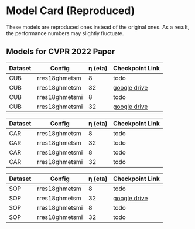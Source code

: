 Model Card (Reproduced)
===

These models are reproduced ones instead of the original ones.
As a result, the performance numbers may slightly fluctuate.

## Models for CVPR 2022 Paper

| Dataset | Config | η (eta) | Checkpoint Link |
| --- | --- | --- | --- |
| CUB | rres18ghmetsm  | 8  | todo |
| CUB | rres18ghmetsm  | 32 | [google drive](https://drive.google.com/file/d/136YNlc7Su0z85PjEwbAfobQxM6_hMQ19/view?usp=sharing) |
| CUB | rres18ghmetsmi | 8  | todo |
| CUB | rres18ghmetsmi | 32 | [google drive](https://drive.google.com/file/d/1SxpfyogbpyaOwL5tWMcbBzyChFnQ5Bfw/view?usp=sharing) |

| Dataset | Config | η (eta) | Checkpoint Link |
| --- | --- | --- | --- |
| CAR | rres18ghmetsm  | 8  | todo |
| CAR | rres18ghmetsm  | 32 | todo |
| CAR | rres18ghmetsmi | 8  | todo |
| CAR | rres18ghmetsmi | 32 | todo |

| Dataset | Config | η (eta) | Checkpoint Link |
| --- | --- | --- | --- |
| SOP | rres18ghmetsm  | 8  | todo |
| SOP | rres18ghmetsm  | 32 | [google drive](https://drive.google.com/file/d/1oCxI-peNOjSkTf0gstZLkRIEERT8TMeY/view?usp=sharing) |
| SOP | rres18ghmetsmi | 8  | todo |
| SOP | rres18ghmetsmi | 32 | todo |
